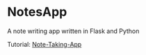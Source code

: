 # NotesApp
A note writing app written in Flask and Python

Tutorial: [Note-Taking-App](http://charlesleifer.com/blog/saturday-morning-hack-a-little-note-taking-app-with-flask/)
